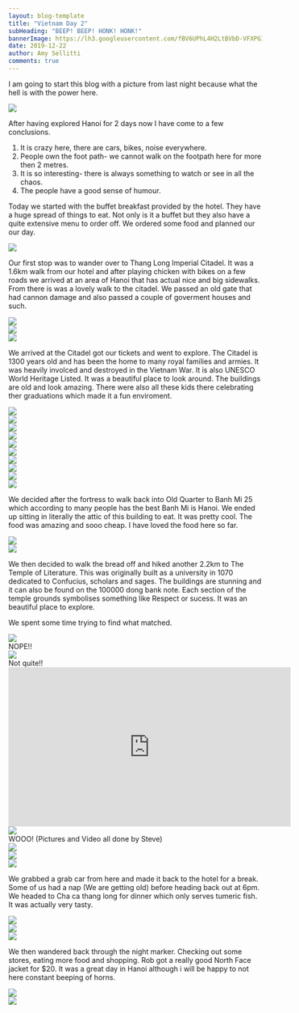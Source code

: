 ```yaml
---
layout: blog-template
title: "Vietnam Day 2"
subHeading: "BEEP! BEEP! HONK! HONK!"
bannerImage: https://lh3.googleusercontent.com/fBV6UPhL4H2LtBVbD-VFXPG1e3a_I_0ge9QmFe63gA0wIm3_IWOFyCrMRzovyMWqQLal-XxOCByzW3NiCTwZtH3jYxIP986DR6SCaClqCW-bJTeGrrAxonwL38SISgyTKiyg0ya21eKA-HeowuD77p-z00uWLII6idN5_NsYe9qk35saWujHgCGHpr_zBt8DSpS62CUiHAE45ClT-lm0cgPgR0NAQDlpBX4-wG_J7F5_dks3PfM325Wk8qxSMnSu8_3PvGa9lbx8N5vPGsSTVgnbF--pOHvTfpSLaS3BoYLz2x4MRWd5X57Ybh2P9dBlsDjpYH7NN7pCeYykjL5Ee6NESDePis1pyxefOWzye1kGV4dSCLUTZ3K5-XYx65XDbHQaaDLzDo6U-030BmFySfuM7H4ppey9F7KCJ3PRllJtPfMm8uJKUeNiP-Pgwb2fbYODvx-Qru3FRBrexcivVhazAWt6q_kmE03crOBwMro-gEub-ase6tOrDwap-FbR-z9aCG-2T2-VlA88w4XpqEIsbNz3jS6Qp48MYW-gi2Wzq5RCAyvysKHuBC-2jTOEr9mMhWIt0Bf9CyItruE1ZOwEtFEmCJiQSG3T0lqAwGLErDcYfM7pw0hqsLyvILse2omE0bbWdbUkLgPEaug5iTV6SUwc6dABLx15Fk23p2u_BPI-z8Kv3rQpM_TJ7XTG9xrwU1NexSb_d2zO3SCSIWwoD4dYPiYWU1Rs8Qr7cGx0HEGUeA=w960-h640-no
date: 2019-12-22
author: Amy Sellitti
comments: true
---
```


I am going to start this blog with a picture from last night because what the hell is with the power here. 

<div class="center-image"><img src="https://lh3.googleusercontent.com/i1KA2kl_W_SlwWwXuS82YpMT4krEOalb17joYkvJYcHCLnbfpf6LbUsWMH_pwq9fXIy4UOAWyI_CSE7RwNLtzPxJ1nYfq0B_m221DoAXhYmuQyUiexoCkHr2V-A3lOqyYIfSEZ7eOaJrdXsq26jv4F7h7AOAJBzH4bNC50j0WjxvyfutalSnToLPPBgoR7vfY4TNUoRf8ehsNbBZYXKtxWzMCOlPKIZmOFgpvLHV4cvc_5VRoq2WtccekqYV0lhVRICNOR7BYKX0D-L7FL4OzFE_XTipJbUQVzCWs5frOlBRZCmJ5f7SWIvRWytlRSB_G1DusipqMlg_AgfEvRrZN9B4SfNSLd5u0bHpoBoE5Je3vXq3nZKwNLjIznwKtG32sfayZhpf4JxfZ0P5mSz0IaffBfWjx2ho_VI2UeItxsNOQQf2v3Txhd0ksidjNdHFokH9T9sLxdWYuG2So_Vq2gaN3BrcfTtH_m3nKqxSgC1ESveSwcx7FCkl9xGz_zMww3dczeGW7jKaB12CI_A-OrIWOFzjSEmqc1rKd7cw0bDjfIpd0IU4EQzyCSnlO-kn36olES1ivXxadVirLsVivSCILzR7g0NMeShMD-_2ocBty05rYaDoKEduqfJaauWgkrWjTXZopI64cJ7MwjfUiFuuEeMwEu7gsCBa4keh5ZzQym75Obb2rXZvlrxfjYJPbz7gnppMdFYBgxOxCKJJmv5a747j8-xDLwdN_CR18pTxAVIKBA=w453-h804-no" /></div>

After having explored Hanoi for 2 days now I have come to a few conclusions.
1. It is crazy here, there are cars, bikes, noise everywhere.
2. People own the foot path- we cannot walk on the footpath here for more then 2 metres.
3. It is so interesting- there is always something to watch or see in all the chaos.
4. The people have a good sense of humour.

Today we started with the buffet breakfast provided by the hotel. They have a huge spread of things to eat. Not only is it a buffet but they also have a quite extensive menu to order off.  We ordered some food and planned our our day. 

<div class="center-image"><img src="https://lh3.googleusercontent.com/VPukoeO5gzCebCJUCxYwhnwzvHJB4WGQn8HPIPUelymwDoXuaBDlhBys0FdWEWDf48WvgFKzVEyDfFWT-oK0jMvvJZu60jRqFPv8yO4--8866yWg8IGiyu8UBAEXi6VxejIdHAyHqPmydZVzz1jbxYzglvVBoB1AB0RQtg6Qt1iOQ2Rc3cE4ajFZA2AEI_-4N4FZdekRC0MN1DefgokM4uHaeqFjEBCKNlMGf2IeSgHfawHIedNHOwpfKfU9au5C1yxy7dlBec_RZRTpb6uJXfXHzjPuxbb1_lTa0K7Ksm_ihgS-C8aYcYoPJ51jFQwhajQh0VQroh_t5Qe5uHNrSgQ2Ga1eAvZTY6Yb0oMf664Fj9SdIpLJanufXufOd52qhTZUFhRuvNIta9qQ0EdIckyeQL6AlO3DVN1k8lUYLkWUp3m6Zen1p9IG3ILI5inhUsR9qkqbBc2Z0afSUAPuGgP0ipg6_s44o1YwMGA2Xkxu-nzqRtFVU-DtTzdEzYGp9GZYsf3j1b6ZrZRWTbUhKN_2HXYpb-OfE6X3u19QEzr0pxwxRis4rEVROt1c9fkRLg3asXedSN4XN76dKcGeOy4FS197Ug9YBesusUEMwYPHxdSkHCzDPlXcS7gnAlf7tVY4ahxT-X09LX1atT4ZLK7u3BjoPrajjilJzDeCc7t3UWre-JnKPHGclikSEak8EYjc3e4dDRlP9bASw3ZmZz73BqdWhiDCtNukCdd2zwxEGskajQ=w689-h388-no" /></div>

Our first stop was to wander over to Thang Long Imperial Citadel. It was a 1.6km walk from our hotel and after playing chicken with bikes on a few roads we arrived at an area of Hanoi that has actual nice and big sidewalks. From there is was a lovely walk to the citadel. We passed an old gate that had cannon damage and also passed a couple of goverment houses and such. 

<div class="center-image"><img src="https://lh3.googleusercontent.com/qqKGW2l7cc-FZBqHikBefb6nENSX4pwc9a5wf35or0PwAFihU9B2A3u2vNQdXEv1VThDaGm12_U1_d1RjNuBMY0y6CJMkIn2ZwLfNCOfGf3dcwALGopnHvgY1d8ESHWWq_wTSG40QGHW_GeQEiLvEt9vPho-9xWqCJMrZZuoL4T38kLBPrGnmWjrWYYjWwD06KEakh6jHjFXLcoCuW0fs84FLPMpdELFGDdScooz6o0-4Ec6yGW8_rxw5Y9rbkEF3Oc_oEUZYXMEn5WVYPWh6hj70efJirnvzZLaQeYDo6SdV-jd-KvQwbCQhHsog-1OvPPNV1lQIk8btBA8U5CJwaP6m4U9cAxhEJR-dVni7ZpTCWFy4UU3UqwNpZ0bPL90eYLsb9qYQHkVkV7AD0C-5yRcJVLhOUMGMM9KTmXePpDeQDEF0yJu8pTL0qJuMXJL19RlCfNhXLUPJTV4aShe0taxttQje7BQPhhzjcFm-EwzWrKGeR7gtJcbi0ft46nzvYObeKDL-i0VSeQrFTKW7aqxrFaviGTpq5h-poiYRJPJ9-HfQG5sijhYwRH9n0LxrbWi5wx3602eeZWMAOlrSs9s8eAuufDH8n9SvdyQ7xj9URotECARkSoknYeyfQQ7QsouMmjy5Ed5on4MU9wzTbBkVwFTmpcGEKDwFFyUs2oy0ACZzRv-O_4afFZC4VLi8rk4smlSwPq9UVOuqXzY89vsSHCJyaudRdkGn9W4hVEsUOwYZg=w689-h460-no" /></div>
<div class="center-image"><img src="https://lh3.googleusercontent.com/WIb9RJ2CJYaZg88B8X8vlgRl5UfwfP9rS8gV74rpzaSXhGa2Ud-8lie5gyywo6X4D-dQbd-8m39Qt0ibOe2uSu4qYAm7SBH2t5Bqrr-2PCGQ2yy9kNfVuNQgqmJoNMi7YcbigjZfQjsIlOZaqifrokoo4Ot4DNghQf5w_mwCN1HDRLz-QeqzxCRVM9XNxZXARqh23OnqeQAXqWqDkqSt8g67WaJc2qdP7IX-4QjQ_6XtJHMC9OU-pKZ3OAN_mx9Ke2ATmgNw_NJK6BWVdZ5dbTemaAOXSmmTSBRsHuPvNqp6Hlp_sstzBi-qInbJ4w4HebL2EuxT56QqPFkTr_266qqMAiDEykVtM3lXHMtyGnhMh9L6cDpX2ssxI2KtYePQHULCTZUVA4JVggYkR7FNMwaaT8V3xN3P6Cj9e-tC8yOWm4SReXt8fubfJrsM_u-Nc7RMNKvRgLLCAn8_Fed5lJs88-RpSYFDUegrxJxgNK-7REXMqnRZAgOFJyApne4hpFELdQ9tXn-YEREtiC3nyo47G_x6IW3GE6Fhi7hbJi6Vb6zTK4SDVSIwJfz8cEVg6x4FQOyTc40uctg4okVYTjiLGw8HbjvRraHaKfbTyu3ZDw0ZeoTD0Rqk4ElIdaoZ7XNl2rdScFulbMMHPSMm-jlqueIsREgdk3V2grubJY1kL0U5EgFmfdhDsYQnoQd8OPr8LgRS22v0hEBnVdpSW5iR3eD1-F5vYK5ESJF_J1iZRI9i_Q=w689-h460-no" /></div>
<div class="center-image"><img src="https://lh3.googleusercontent.com/s4Z2m8H8utZnpOYmX6fetg1B34F58-kqCc7p7oGAQ4-ZMwua2SMMD0Bg7kT-y4UvllUK_Wc_cEuNyPNGsALKCBxq37ICaCN8SiyBK4_2pqhaaxXbugMbj9YEIAzNKs1Lhl3uhu5uQDNiLXExskd6GwT29Oh80bBeg-1ZR3UXR3FOdYy6FIdQg1R3zdQmiVGA0ghKjWnMYRrxK8PPyG1czNAHUtRNaY66Torkw_BAo_zHMtuwDfwsOBGBuusdqttLeMS0-9dtphnx9vafW75C73ib0yGl6RcfUDHpamVCLs63qlP6GLFzvFGlu-NFCQVyOSlAdcti6fpmddCrdXTl3aYB5vT5Sc474ysFCTRinEASPMm13ajXb60k3OxQV3gEiD6cA9cKeSq-6QgMA6-tltuMius5J8uLTHW7x0LcUM16h98jNb0HaLj1V9CYiFZHS5O95zgiKLiguwBUYTu1zbznzlWuTI0ZfCw7i3R8SgzlioEL5iobD7ZZ92e45oD5x5A_ZZP8NH6ZG5rhVHa058LEZI2zPmOeILp9RtT6Yz2Ypd34xz7tdrY6LkJXT1nE9vuPHdA72WKroCjpC5sdwoeuimq964Dei7jeBZXoFaBwvf0qVZsbT5BIiAY4wSk3gagc0nxCoNQEsQCwI7jn23snXj9YTrQRJySVFh9YN0-8IvA5Ue5qR73ky5PaopFtpMImBVl0UanZdbEBCGF7eMT0JnkDIf24kYExAUkgT0FS8F_L5w=w960-h640-no" /></div>

We arrived at the Citadel got our tickets and went to explore. The Citadel is 1300 years old and has been the home to many royal families and armies. It was heavily involced and destroyed in the Vietnam War. It is also UNESCO World Heritage Listed. It was a beautiful place to look around. The buildings are old and look amazing. There were also all these kids there celebrating ther graduations which made it a fun enviroment. 

<div class="center-image"><img src="https://lh3.googleusercontent.com/zcDr3IyqFKE1w8MqN3JBzLQW5musFfSkyQ_GlHuVVUaf2o-PVJeyvPY32yGAbf6VnVAeRaojRCdanTAht7o_FcNtOlJqoVjiYzdpNQ02_GC6Dvfu8wqO2XJJT5fHF83raOJUlwV4PL3ZQGpMlqPK946ggXg5TmvyWm8kMEmfi9zAM-Sg1qI9SHiVzch6I9ntNiNtpYDJ4kl5x2bLD0kY5ZrGPOED0L1KIgS5tECq-efJL6XdoFWLbPth_ia01dt7GCSE9ohzULveAlGwAFTUqFsSE0MbNWeN4IoCooHZAQ1jf8rrEMR0wp2SIkpPRf-WPYaF6OZx2GG9C6etJ7kUVBM_9Innb9XwX08NjQ_uwudqnbpvdEIeuP_m-kQN35mExp6CF1gaHw8vowpXZGnljMhogqQ7Ta-WeurONouNIaL50ZG74LHiu2nVqCydrz6G903UBIKi8ann16qOtsg001_i_5L9VE0TspdGtY57MARQyDmjAiN5oZ14humN_4EYv7im7HJFOw3XGXfhKVim7Oz9ePUkSLjXdszFLFTD-1hElph5olyFgCHdIfVVo7SDCcCyND6ppiAYEc-iBtgoICh6EyhSVMkDj2RUPw_DXwBf-zMrsRsHeTGgR7GeFmWSpdz_FOLkKy-DuSkM9uQod8iUgesnXj80gNwGtaKD_uBP7ufoNFV8wf_u=w961-h641-no" /></div>
<div class="center-image"><img src="https://lh3.googleusercontent.com/6aaxPXgvzoRQbrm8Hn62P4MSg8inh064u26M-I7TT7E9l8VYNU-UbPaVMJav4a1_t6Wu5oCEkg4i4zrpc4kz6W8-ZW35oA6kApkZ0m2uTQbxDUfIKGKtgA8pV-k2x9_v9DrRECJNVIHVmiqom2Sctrc3wLhOPCBqIekyn135lDvZixSxxALIIelWFix_RzOOD_HQIIBoyfYPdxG65HHYITcugEXE5xZ_QLiBJWVDpk0dSW1LM5Oiq56FRfs2VJ0GXFJFZd0vTIeGt7a6W-MKBMZBtZHURqVNRVLRdIlpO4dywJ8fexJrDROmL0QVt27xQPS0MQJKsEGYXhlxZTc2gWOwEkwFk8O47I9YpOOokMthWfG5ZzN-6ON6fTTtaO4LE_x5BHK5hqzh_RbhyC3mNnZPMvhN0PmVXQeCsA7s1zhmSFq7tqmcUWY56QL1OEEPvhvHlVtotuNEZNy0LVGjjcagIdZ_pL5FNBOA1Qv3CbSRgRvPjG_Hp7uTx5UfYJ_vF0cNGnlxf5bbkt6SvSBcW9mw76Xfrhco0MtyjZ64cDDrSkX0AgyVN2ProUKhzZwXTpjvNO__14kODO0y8Ychez3rZeX_prhLWDrqx-lTPb5qHXiNjqBDHASgL6Fo7ZLgD8rzujJMP4pvHJLLd8pEcoOc2t3XjyOJg2ve-45Z9U07EKROjl_4nvIE4NvxwJElxjbPfVIwHpT4OqlBrgaHJjxmpz5ox87KKtNHN2-fDlYLr_sHRw=w536-h804-no" /></div>
<div class="center-image"><img src="https://lh3.googleusercontent.com/y1PfzdUMKTO8tG-UPqLRi0OAO_eN8U5iz0DLam-NqszrGOk114VBMJWpxg-GDDkf7KjTmijZstrvZ_qjcpIV5ehcYZF0omD577g9lvF9fNvU1y4lB04b5_cGjAWa2ZTFu1lgmhreTPYUnfx3hVEogVj5FywYgDkWAoyI7_HMSjj0w1wPvJUwfq5rWMrXFqRvDTFO3zSTQ7wRvz79bR5Rnj1RhPn5Zh5VQZE--ySLCT0RZiFKq9ehSwKNU7qTB1FDUmpUddz3hCU2Gk5CHrWmVu1RmF9kiwZvwMIhF9V7RKdAP7dYtqjJW5bSEmTX2Tvk40dox61dkdknvpOnVoBqhpDcgjBXwcPY6jAs-dmGrodKGzQoGOgWa2RFdz8zHOk3Ep67bd9GPJ87WR5L0amNl9ogqiRdzAjcRjqGc-xrhOtYxdMTIScEYYos5RgRNUq1KL93cOSqiRFa1BLXTcdicBJ3i4w9E_-dwXIono2diAZRMl4f0EahVtLrYv8uSlS0mrSqPBHwk94rD3_has295gft7RFE7d-mgYP08rXV7Cho3b-VpT1OHWX5pvjMYDMsMLFUzAnRk8p0xTvMxnDLoEi8kTsiEwoXK8KhqzCoQU-M_EE5f__eaL1aor_c6JK5KwTMIjzHQ_eouuJM19K7OLhqfc0vxNuF9JQOUvlVITyCGcGLszNyK0MZTlenuc4mJ_99724USkspZvvZ8H-Kx97xGecQuD27TE3JtThgtejouUYd0A=w536-h804-no" /></div>
<div class="center-image"><img src="https://lh3.googleusercontent.com/BrokstmEztiCRwHKMoqofCUhC7gYZ5lz8qcAc0GN3rchvBuOspxsi1691r4HumrBK6j7jwROFYZnZGZ5lCzhs5Llw23_6qoTw9updAZNYqh0DRcwJ6YlBJNXtG0QFdfNMIFZDY0kxvpYcTXMMEIz2Ggj9uPUJ7KjrLtKKxHrqlHYJg4Y_zo5nmEFjQnTiQSrOvW2qInkkviqR__kFHL9a4WKF4FtXAeaPcG5ZC43UA_L0wKuYK_GEUGxQoU2iiQ5pEaLTLAGrUCK2lDYVpH_rd2wY7AMzZFNi7o3ZQ9D0UoO5zx53QzxDT9Gqnml-BAssq7E91nrwkhlwZ_sYOUrfySBqXxSHiH8kvvohtJcz9J0fHA9UxoDkHVfgK7zFwZi3kJTlhCFT2hQh44BBWXqLAXbADroMdn1zPqvn_97X2GWllgywSpCqeJUlgr_EuDZrk5yIM08UT6NKGUWGnqHqgmLVjHIrPyLlCZMqtk-p_ohp6HyAZ3wkcykajPN9ZdUPfhpY4LaiYS2cJgz0qFJrBy_Yb4PPX6zhWRuMjmrpeCaNP8J4tOIvWaOH9DDRxwxfgfFZhUS7vQQ_1y8zbKYyE8ktj70VP3OS7jIAHsWvgTEi_lph0CelT1_F72R5sD2zFulA64Sawh2TLO4DCHbqK6OrgoMLnl3U5PJJ1pOVsRt_Jf_8qFqOzkX7KL02t1L2qh210K8pBd0ipokTS19El0PLImNlupqfwMCt2SKU3yB7T2urA=w960-h540-no" /></div>
<div class="center-image"><img src="https://lh3.googleusercontent.com/HiwTiD0wV-IqUU-D9tZlpeWTW7geV-OEqGNhT6lFkQs7JvyBbOweTmwjQY0f-7_9XeQe2u9JZ5cmdotT7Gdisikw-91Kh54MmBZxARRVZ6ubu4yNBfDhTsP8W6utYeI3YrDSd-ep3KFUAsqxq54XFgvPwaouA0sTdXtQQfKavJzdIZz_zSSZlHn-Nj9b1BtC0D9AWi4qrw1TN8Kw_cTcRG8FxXQT5_2VQ9wfMPkokC9CxNtuPkgUky5vdqYXaqD5QUAGhZDgR1IC9XLM_u7W1HzbkJhhENvAlxZCpZjiN7cBZYdE8fDJ3xaobab6zJyFmGxliEaoRAB7T9E7YKewoHDq9uuFnrnctvpkSwiA0h2fPTPnFQze9Nn9jqcg_fy6uVF7rRg_qWKBZwxSv9jPQuO6pjywliLpsxO6_qI6tkC52fc9mnIyfOvniCD6xPctVDFzAeEjvhPGhE2_Shn7WSOrhpy_LGOuENuSkQD6ynky5aKw2fYP-E5xDTFlpkdXhkqoWWqSlzg7GdYTSSTWuSAp4USxpT4w3eKd_2cqOJOoO64w_S1ANybRVp1I-e9Z9OhHWHXJqEplYfu4ftxm_vxa4je4-cEotCSINMhSDwT73aDLbRFDdWgSR1f_rM5shJFHq_Zoj_O5Hu2jXFDe3sRX2d3VQ844DsTGV-5LessZP-nTR4rQa510=w960-h644-no" /></div>
<div class="center-image"><img src="https://lh3.googleusercontent.com/pIikYnDIgljTKrMwbdZCF2QJwhMxdKXgTiL7c16FroRJOFzW0r2TB1GmCGRnd58UgZeGRxkX7KJDnlliCWT9Ci37d1sefBpG_woJ3e4dCn3Oad-9OTV8h8BYZXcYM5RgSQm2mREmPka5d_9jbPXroHhFcsGMNKv622nGwl7ankQAJcJpl23m80DOiwf7xxhKx48oChxyWByDIBpCGh2GyRZMXbfh8wmi4mKDq6be6tmNdSOEsBjquDq7Vgg8GchIv8kJba1I_0twIHDI6H8jT8gznq36W0S79B0S0qa-c5WCt5sc2D0B0D2Tc4Hd-86w1Im-isKZ2c5TvWgmG0yyLs8GRYyqtQJMSlGd7yRd4JnJiR3CrsRnOPP2_nHTG-A4AzQWffohKh_ii7Yt4qx21v8wAPLepHwgxpzC0rPRphq3uZ-MIGgM5M-xQ7Ii8it4OoobWiaFl036zw9CpBl_T9-AIrQrbv8b-U4GBaLSNC9WIY0Jd4kv_QyCh6eLIQLgcTAFkfi10M9116riTwdGkHd8rJR5KYIjwH59f9nTF0iaP6Q4h9vEpmMzCMZw90Loq3b8qerr--2PDH-9eE5vXlv8kBqdsp4rnTbnb9nFWjeViyzE0beph0AzyS5GJgfadwuKF8Gm-Z4ncAEXAJz3EDqn1NNACr4j2EYjsnMjJhNCS6qaB1L27vsRdZi6Z1Rr8PlRvg1DF8sTDeeNvfEZrbK6rZfTyu_foHWowPl_W0wN2kSWfg=w960-h640-no" /></div>
<div class="center-image"><img src="https://lh3.googleusercontent.com/9A1w7U1vKaREdun56QX1aIZGP6hRwtCkoBP9182PV0FGp3EgdEU-gSta_7WsBESzmw2w2livExwCJ1gGSa5UiRZLxmT6q7v5Aiw65VxMnDc8-iGIfL7XA95OfaTgnCNVeuFBUZwPaV5ZzZNw0BGw5FTo-VA3s36_sk3AIYxElRBnknhNwPqkFjIuRejaS2GEN_9MNxBE5dZHKh0Q9we9bg1mgkIoxQiwfvoiyOWqA5lH0bQY5OlJse_Gx09wXJ00RvRpbLekZbPaus4LzyVflpsadlEe3O99qxQi4uLWUkQ_kP1Zqj7YMgswAV_RODpF0BAO5sAoH45tKEwY4OhBvoHVHB70wVmON3JYkCk-WIHOuBV9Co7XHl1nHQWEPA78-_P6a-DQq-HJU06L1Dnjy7NZ5J3j9MF7VBopvHIT-YBoS02hJD1H4edNbfNS6zKGbp5LmF25jkvdQnQJNY4OCIkFE5a0uidLk45RL5D6Wx9A6aG5z7YIcrNkf6B8U3IzBNLsN82QFmlnWwPJgDPeN4FiaU32KB1MYZOeCvhkAuWKrzVbY_13bwQJM4lAIvv0yifHv_-KHBwaIyVvHcqkzb5Z7YP9x6XwlwS79mb8yqB-2nir322bNDiFdNrIIgdCWYGz9nS-_OEsqaxvSC498HyavTsKuO-OMtkBq01dtDTRlxAM-vc4NADXtKsR6bUsl7G0GHOyiZiYBfsDvae_G5GPVzbeDAUai0_A3ynrE3mMeDC8jw=w536-h804-no" /></div>
<div class="center-image"><img src="https://lh3.googleusercontent.com/9oyEaqsxCgVvfNEZ4a7i09CGiUX6fORQSrrwHVZbNUZV14Lk448b55W3WoJ4zl-Ihhmxrg991c4TINmcvvs5bUu_nkVSvMdI1PmCYqWFL3KxVEGA8HJJgc3kNcV-i1O_LNb-rV83TK4F-oGaMlyzl7PmiYowlf7EGc6kLEgYN17jHuGVvc4rySKgEviogN6y1kBkscObhsSHpzp8BrQCBVIL1c9f5SRh_1kPvNshZtltIvvjWNMLVyJgbhvMU4NOaPkLQi8FOz2RRviiAC8zVpMZPwHiuT4CmlRlpmSXDCeRj_zZyHaOL96hIEYdbDOAjOWkDOMi5ux87qKLJM-ZQzTFo7M6l-63i-g-UQ2deThGAnxIE5Q3KBeDCf5BMjCZZBvLEfD4THQjYsqA-BSJamgLIA4LeESTsz0xPGE1sLP6Xp9MQJuMZjktV0DA0oewulv6MBMYg_V4llLzOATp-IPyThaBYh2XIMOik1KTwMEcxoJgovPRWhgdW6Vxzh5zvh6LHm5ADaZ96bAZtytGpG8RwTR4afZWn1h2Z5qIlAbmHNrzG99yYFnYDBy4etfA7ryyc9v6c5LIFN-7be2S2iKRHG8Gf5bwPMbdQZ82xQjTsfZW6DoZRX4uql7ej5m_GVCsgB9DiTP6bFTumGi4LPdMGO5kz1YbBzuwU8Ft2FtKyJ7IreUrDfAz4OmFmqhpcEK8DOY7Jf7GtKr4bNSPtS93U8X92wZEdxPWmWp16MrbELjfWw=w603-h804-no" /></div>
<div class="center-image"><img src="https://lh3.googleusercontent.com/fo9Ir0g9sd7ObGJNjbPeYHv5FSKM1hSpcr6F2OQ55ZBCgTZsGl1D7QwuSisvTOp5wbFwKYV_X6H3gC7lvAbmTNOhgpBcWzOAqXbUb2FNURd0hDiduvpRb2-r2jkpJGdS522moaz0wov3je3AbLvNRbphYsCS2xGxDevOK1GxpunUOG1XjbRqvT8A0VyuC7h31oQJIPVy01YJQSiwfBs5M9i5GecG8-kvSDqgjprz8A8UIYNJR6OIb_p5IyRDZR6pbzINBvM1ePBUTybJfG7JAKh7Wcgmxo47m9T3rW_720XsPD5V-fnOBbWb8cW5YgJ-Uwkttrku28eeWm_VjivH90AY-9p81699h5GB8sCB-bbVvzhbrb2mUkZm0b4SczeHp1p4XrBAnNTc_v8o8Fn-ZoLcNtp1uxah8_n9C5w_gFzvq8V92jOrGpqJgaGhMj0OTeiqlctm9EiAtEJfyAJ-8M0V_fDtDFI_cyUXaNtlV6-mR7z_goVa014R6HAABpqv3u3MvmVWUkxgCTSSJuH9gpzR19_YX8BBnXe8ijh_hUTkPxs4oE_9tQQsUuotaWVl3jhSQlcmfDpjZhUvBb3M14dS6r_zaeI9bcdygB2fRUFy2hSnvfiicy1Cb6mye7VRaNvWb6SJoov5oHYz_gZRzqCqxcCFXpDhCDyD9rOVxUkUrBcz2uVLYUw9ovxlm56rJoqQgjsV8wbemZyT1vIaQ7SIHw7p6yLoOtXlzXuy1aFFUS46NQ=w536-h804-no" /></div>
<div class="center-image"><img src="https://lh3.googleusercontent.com/qS5xzAnPXRlS7jdn4fQaS_8KqhhMwvrIRCjlcWWj7JPS4gEJTcWqO0hJuCivXkdyWhf6M6nJeTayzBA5XKY44cMK_oFaioDh33gB4qdfoEfoQW_VS-4bpdprcGq-hTfEZYaz2vbw_buEWopqrlRNqczZnsyTSRuvPPvil0IxNV0-xUVyIKAstDu4ihAeAXdaTLWnE0__8eHVGAA3EKMgaJNf400DG0EXjM-m01cSwtZUF_LOebNWOIuoUWzL4BZWtA40uTW-LG2CJsdKZyXsjuxbtDFB0QWdNfGnWGZ-CLqPyM2IuvhjqRE_SWi7fCFSKi-5I3RLFS2on4f7DZgIYOgcb1WsqTzHhmiJ60H7s3JZHKeGf0-3sG6siFfOeDFW1dKjHPRX33HpboEOFP0z-yryNrvluS2JdoYdNJblRf7eBnFHfFaJv_8zVjpEtGP-EY6OiHpRQVl2oSgpZvqwBCSpQ-g08P8ZZZO0UcPdALZ1EOwWAk7tv74RItIumjHC-pslVmfjH9BPj3jJL9je9JRS30Y72P0kKaMe_J7Ba8uUoorz5nUOy9iJOx8k9AuosK3cQUuCdthPPV65d9JSmf1uyl6EG-mxpHf4Tjw_Tu4nc2AeqlELXrVrvGLjYC6o4AMj3MEwVCPSPlwDmOSBC_YaF6XwyfmnJ3GRDG3FkMBy4rfkpB-hgdOueRcQua9YmB7EoPh_4mRaGWlfKcfkdaj3zToMRWg6ZYYCk-nfy4Y0CiC1Ow=w960-h720-no" /></div>

We decided after the fortress to walk back into Old Quarter to Banh Mi 25 which according to many people has the best Banh Mi is Hanoi. We ended up sitting in literally the attic of this building to eat. It was pretty cool. The food was amazing and sooo cheap. I have loved the food here so far. 
<div class="center-image"><img src="https://lh3.googleusercontent.com/90B5Ix41v04O0nI5xOSfRSutQyj6URzaFaCaYpqtTKvHYCjejOhPe8ug-DJ9tHQtu1xB4pfxjmhw-fuxaoUvl8hpSIFFjUClzW3l7fOSQITWxksx-hZ2zOwskpv83lj1GwV4sg8Iaz601N1opxadlkvdCXUqFe500np2AN2aCz841zHHIMaiqEvglLzD3Ii4tQy2GpFSUOs11_L3rX5XydSusxm2WvEXQg09T5gEsHF8AMzi3o5DAFaY8r6GYKuZrvPYp2b7w5ykPRtSW-HC9MpGRcuGJ8HPZD6F9Zza43mptnTUJUqHt5o0zK7oAVlJ4v4yfvbnb3zaIiCNir2kVjI1wutOhAr9LL1k9SfwCU0gr625B-XqXlf3NBKlXVnVfTZAz2Kh5hXq8858XnHaHIUuOBteaF887SxOW3B_nIZVdh-L9xqK-6j2gFKi89TychGBz6KojgsJsIIMD0qY15sLJ0geqPVRe9p7zpscxMz4OOT0bLNUIbox863-Zdy0psBcnSIHDUth6LZfxqB8jjWy7RDNOXPj5snuyB8XrvJbHa1aV6JFkoqcX8MVMz6SwF7agRUMFNQ6pNbU7YupOhfwFD-QlpaxecpO4ynFqwkEtbNkvYvd61mHEQXJfYUWSFq7VxKU236PYBe_cVs43IkVPEm2oXAovQAyviX2BaQlynKNrskkaikkw27Unq7d8sRgWEWH0RSHwK0vPV9SeWM27cZKKLeqdz0fvBwoNTQLomKdhQ=w960-h540-no" /></div>
<div class="center-image"><img src="https://lh3.googleusercontent.com/OjkLu_MmQPgIt7Je8jVwqSvUxHFs_s3XUXBT4HwGNnps8UcPJEWO5oXY0lKXLZTTGQWSfiKFX67kHCTkCj_XCehFpOJoiHn2NlmwA2qUFGkWtHVpTBFZbnVN11bC_MVadwvO1uKRMEQiisNkYC5LUKXXn4KrP590oKXtsyQsB2nPEafKDB4X_j32JSQ1UnICJKmLE9Ts9jMYmXN7KD5vIDKjuVU86NpBmPx3BDmed-6hRckf188YeD7gGYUPETJCy9JRbiunzRtvgBsyLBDjHW6l5UUpaFDhLpwK03Ah3tHaILjxDEO04ehynUX4sUSWMiu8kXL5LOgnFC_Pn2n5hufnNuNoYbaEHq5E1xViIf9bNAz7As0H5y66ARlUuzJGdLDEk2MFuq3YzpvCC2qaEmGv0u2uBgt33hT-HME11S-6magp5WbiUqfHDqqG215FeqP7ORoseAAUYk6E5u3IfK8lWHslNVZ67qvAbV2lIhoz4dzFRoE-9tURSTecmOaLdkkp2B-qUv_HuoB4boSOXha5HwSdAy3Omq6Lz34NEbSFYQDLvUo9_6oXTwky-Jj1tqCdyR03HZ0Yo4wYKHcIQ11rUohLAMZ4X2yuVyzJQdGGwrk2AeXPd-yOytMgLBargceydQn6YfkCBMs_e6x9njjlDSh2NJ9-yEfQqwJhBXmAhkKz0tb9M6lczCL7vq-yRBdOG78U63bz8QEyCsAsd6Qgc5WefoCX8eIQZGUrQ9XzCKw3fQ=w960-h720-no" /></div>

We then decided to walk the bread off and hiked another 2.2km to The Temple of Literature. This was originally built as a university in 1070 dedicated to Confucius, scholars and sages. The buildings are stunning and it can also be found on the 100000 dong bank note. Each section of the temple grounds symbolises something like Respect or sucess. It was an beautiful place to explore. 

We spent some time trying to find what matched.
<div class="center-image"><img src="https://lh3.googleusercontent.com/jM_v1Ty7k9BLby9Honk3euBucIhnrwb04gfq8cmkKll57eDyE2Wjf7UyHEsMqaap_mxiX5ycPxvWXp_R-_Pm8w23_a6KN-5rM3Ty44bvmFEIHeduW8KCeLWYCUV4ikw0NE8443MTzUmxwIsGU73RJGr2bcNJ_i29EjKqNWPh-7fmtZlLuQvCx8qysbctnLwf8Lw7TwyKyN8zjbQb7Gzg0K_w7_xUC9GgsvgBKHvf7Y1i1sn1IeJU_PEMk-IQicJew94K4tlTxbWWJBHv_EIFLr41M4VB2XiP-4Trw3XijTwwx0al9QHL9m09ZJZp2ZLB6zxrAV7RfT7w1UuBy7xtMvjakJvXvuvQIjRGKduCSIoD-NQU2ekmZ3LphXTwut15dDb3rQScbfbF0PLZlAdTJFwosVrAqH6cKPFKfq4-JIaj_tleFqF3LUlt-b1HUIn3sct6NC4dRh3il5V2zmavp5G8-6wBQstOOvlkoOEP-zmkprvjfQQ66DAOIKhaI12LQ8B9mcdbTfb6tQxkr9kTic0nUxSACbeRaomEKsAeHQv0suz8mDfqB1IW5d_gFScqL8fiIFO7PnRQ_S71-MucyPmYOy20AElKb05jKws8DTt_JL4FPH3xuKtN8-JoZobQdMhKr6YIeYUXc8aRjXH0lHob2XpCoJkq2JBYasl_YTIPx7gJxovzCLyo8I1LsE1xxv2zcJT_n6UzEC6Fh0rjMyAFLyy1HnUb-phSIHPcw1_qqVq1cg=w960-h540-no" /></div>
NOPE!!
<div class="center-image"><img src="https://lh3.googleusercontent.com/lD3NidrCARHi6hnVxWyibhBL17ABhaFFAXSj7gRAEUoKVhfKZrChRhchR1mTYNscGP2iW7BDJdMS6-zu6nFeGUEDWDa4PvmFvVgxjh0csPK1ikKHXUedL3HZtkbQdGsiOWv3PdDKFZ6xcrGZabmAg066QP_tiTqABjuH77b_nUu-qrUkArj3do_uc-i77bw7RLe-fprN8iyPjt4z_0Zqw1rtvrHa-Kux4m9EPRZagQ3qhy8M-W00HgWzL2wlGwJpW4PuMNcU8tz1IquNE3_7MtbOeH4Mxpti5zVWQ-QspgvND6ZeXDw94QbcA1beJ97GX6908v1ZGLt0CECML0uE_ICYZPNT3ZhpbBkBoFxENIYOCfzEdL3xQk15w6EZoZ4rwuiFKZNHQ5kUBZchAh9_LJVrQEkvcKJgLhCfLQEONzKSwAXGnkLeLxKR9az_qc3e6GuPaaienRnzHSr55tF0zkVgPdd_ctni83Yj9bOLl2osltwEi859ZuE6rUQJr3_D0vIdnJ75s9VJoghbu8hTwq8cNqFd8zlIWmMHPDgaTC7O9NuFeK7uyLqseiq6EiMG_mljXXHeWbTq6sHfBSFzhZ0uckW4ltVEQJHSfQXIk0vFL-cmUw_7qx1a9n3_b2RZhWtGiGR4WwaHDQP9Cdd5Pnmb7TmsRlrpTaLzfpg1iI32xkeKHv6UM9CHPDYlm5fmebf5_SNy7Mc2DEGo4HmVUMBPlx4e0Q4qsm11be3V46XlCCSNYA=w960-h540-no" /></div>
Not quite!!
<iframe width="560" height="315" src="https://www.youtube.com/embed/rLajs_eWBrg" frameborder="0" allow="accelerometer; autoplay; encrypted-media; gyroscope; picture-in-picture" allowfullscreen></iframe>
<div class="center-image"><img src="https://lh3.googleusercontent.com/nzJIlfnLsfDfNzVDNiPdVPPw-EWiofXtHaFXA3sETlJtV9vbMv2Y3jhkdT8hyBTlZuolwoYvXg5eGjqs20-yQ2Npik_dbOMewyb-oWumGUbFYU_VWFomyi6DPM4FCg70S1G34EeHU78M7XPfHlrctNyJig0Sw-3C9sUYn847zqY4a6wH4lDcDNpWR4uLcJO9Mq3za8XHPQ75V_Roa_aHtWxebVOqtMs6le2tOOoGi8tJhhLaQ9q47yw9Fyce-tVsChuGYlTz5acrVPh88M_j_GCBitRWkBxsALyBsv9JtZ6kSUmggjXGHWoM6sEctVxVHjw3htGCPto2K74_2LGuJ7gs6z7wQm2HnGr6usB7o1lyaccls7V8mjkb_NobaEQ0jhSX9yU80sbYVqmgrYuAGlfgcYTfGuO8vcvb0haRBQsXgvrMVvjX_j3q6t-1E8nW2_XSomPbgnLXPdPyvt6_ulsWDiavz86UODLlsBlXSZwKFRwHDDyQC3Z-8yc-0o5dbRporR9zJQ3GOPUQLoVioY86t4xlWGOZENXTB1J9Oeks5Q_kbqRhiD1ZBDaPLRr8lhdB3Gqx0SJlTONaTx6UsRo-Y3bI9_LCn_0kbwhmi6R8WJOpMfAVMs2YhtYJM4oA3r2zhzt9fK1ovtEuAKG0ygxwhySWjhYcUC-9MiXXt6DjAGTj4XO0kj7bwU3NYg9O9f5cskJ-5k4-z1mDv2IaYh7hyMI9R8HFAcBukwI1n1CtMuYeOA=w960-h720-no" /></div>
WOOO! (Pictures and Video all done by Steve)


<div class="center-image"><img src="https://lh3.googleusercontent.com/9MRWFEkjMtq940zVPiRpiB3Y2c5mkdRkKmH6hAw4XMgtFu9HpWWye4X4LHCaKKqNbPJ52G0QHIDWiLa15sGITPYtn9oorlm53bt_6UvGZbOt22ZYh1CpFCTqaXKjFAgNQ_91mzp8VX7RbNksHCYiSA14ckz8jrHI7FEceO9A5pbC3Ioi3h_zkG-Wicj-FspEljbC8dEXqf0ykGxjGwGN656bDHdVuxrzxY79hE-EUHhA9ujjJG9Cpo-4spRFjtxCXm7zCnLj6XiDUMyFMvWtHefcyx_ue2FI2DHh3DWHYSkDlOZLdyiaD_Lq11-xj9DQW6kWn3QuACK6eGEOYeaLfw8oSQcidaOaraetZd9qz1Qy0HTo1l-wGHD_fCfS2spzXrdKiTVAjEmW-gV32Zqj24G0upe3j7aSGga9TPRdunttc0LEQm9chTbT_vCwUZBCp9wiZqXUFKBM9j_wHK8JxtQq8-pzhlqktdTblz5IinyyVmu0D4k913dzacWrrEAOy_NU9r2u5F5DxOLcbRRDocuam2WSGOikd3NkiIuTiwvjKgdL2vQFNCgYXVQri6chPw_P-zbAcyIUlUk4mqvuKa_nVE66FGIXoa0dHz3L4_9tVBjvV5KwxNYHA7vsWM7hECKd3oZ7YQDFjp_7r12xkGbrfgGIpDYq6A4JIwgwyrcRsRJQ4c7w78Tx=w453-h303-no" /></div>
<div class="center-image"><img src="https://lh3.googleusercontent.com/cSCsBykUnfpuv0I2bMj2Xmla0DZ1SgCbcRvZ71Geb7fKpC3WBLkjQkwHHdzSHB_oXJHvuTieArD4TrKMiqkqcbL8DWgxzvPZP6dNxFl_6nhJ4ZFq_mF8G15r8i22W4F5xJEQg0aCzcSJk_OjKvOKobSQe1N2ZDWCXT3ME3hnA4IoYl1baoUG_qweb4p-NHkCCmHExX8m3EFL-01SlVq57q4qdlDBJtuRD39_NsgBMuomvt81ZKsiRdcpvUbvfG9IxmC3xQCbcLwm89Ndb5GT-8ysnfFK34pahVsHdJoXz9MWA9Q6eB0j2u0A8geBZ5da5P2NvAPwvncXc6Usp_zmMhJPgWKSYrWmbePcC2MwfdlyU6lOaXw88IuKYM5tv030pvaKkwEQ0Qa-zrxGDXht46yclIDWNy0fxKbsFlCS0uwtV0KsgUhXqT18jmmrFXTbbSvHKfOG1vrkTGRewk4p4GvwK4K_YmygJkPZ3LoqTEEojDYMDfVtpWBmf2lcJ2GvJdbjTyR6bxsZfcSiVdCHPhyWd6V2NzE350NNKH9nL83iD3tPSSSPgEooa3YYp_PhMXGI9IuSMNvcWkK6WITi6g9YvFvm-GNF1cNtD53m7ovfQR3m5s_90cads-wfVNInnFcJhoptJKJWuwLkAhvoIKi3J8mb8CBIMV6h7rz-oVgnUgz79lutk3g3=w960-h640-no" /></div>
<div class="center-image"><img src="https://lh3.googleusercontent.com/CumH-0TTD5fZOh2ShQ0KYqw9HO7QejAeD80xweHZD6L9VDQCHSqjxnQhPDdYfxhVuWhuUFsnLCYImPOCRAbT5NWnwwOOTc-33nZSVQUrOws7JscX4bCeOVndO2zL2B4wi5KBhrC9vS2SuAhLBvjVpZw15zCf7oWv8o6QEmyZ27YsoUvaliNFnfWQNoV0K-IiDwiLsDIXEnMnAG537232booGTPkYY88vqYMtSrz9NaoonhRz1anSYaeRJ_E49o68BRtNRP77-mrBvs159yN12j9M-vgcxDwSZe6t2TL4fcqOzqv_Z0hOOvc8BMGhR2OtD3wp3rdLGfpWiD5rjylecohtt7tNiee8I2XEz9dqVFOaz8KsHjbHSSs7TYeTewDhG_2o-oag5uQhXDJvW9-TpqKqd9e2pdRl0KbQ_C5ku763URf-LZVhg4um9POmPcTeB4kO6RqcvHwUnQlGBOz2P7hz5mbQuG85063Uc4fxNKugmqyUGNkiJ7ZO7-ufl6bFIDzowtPskuRRnNqjLfniPWOge6LVlNCf8lfQYInqDr5HsQYrs1Z5BClFQTr9eYWnO4QwhsNysXu-pirg1GCE7mNNxd-pGQEHKbHQ3_TufrbWPrCg9xKvGZg9vWYMpsy4bFz-Wlew587lkBFicVPXlyw5euBoOr3QJ6kjOqt-CcsJWCqikpeXhVWTwhZ6sivlTjTqejygWOrhX-0SsDLyoDn1mRTQYg8EYncwzFEqmF-vBYp4Cg=w960-h540-no" /></div>

We grabbed a grab car from here and made it back to the hotel for a break. Some of us had a nap (We are getting old) before heading back out at 6pm. We headed to Cha ca thang long for dinner which only serves tumeric fish. It was actually very tasty.
<div class="center-image"><img src="https://lh3.googleusercontent.com/lPL7sjTmiPrWRdPkcvpnJ7NQzio9p2wKg087FwEoEYiSvkO_Qe_XF38hLv-O9p-yykSjVZdn9D-cYI1iHePYwwKxMv7lqpI-xBSKilyM8e5Hkj4eizGKq2EbEnhdN5kGBHveq1d3qyIWcUmCfcKz98TzIiuqgojuEHNBovfIuH0lyqu1VVKewJ3EJLH05KWrXK0_qOx3rg2Csiq6XIsZlkVcLw1gFxLHj2vRa6vO3gh7HsyL1u0asMvqUrgicVCi25QMz_sp6tidGL7X8pNRgRmP9S0BL1OENk43wHNvLio1V8ivCnpZ4XzDzpP_uWMc2CEhIquK5VPEQ7nRU5J16-8ZsnN88dNF2mngjHCr_xAkaF3s-0i5M1TbgvrEnw_rLrTvGlYAZQc0Mc-1xfwD5ptyoqHCQ9jkY54Ierc1pWhDls_1nBt7Dc3CFZo_ml3GZPQ4AxpkazepAdfIkkXdrt4tuKpY9Spcwx3O-7uwpW-hc8MWqmC6qZSOo8wJvcJAGAe9hLFPkUhnzde5pWs10ll9oT-iLoND6XJrrG-HIZx0Ftx6pGaTikPAVY657fq_Zh9ChUOik8bGU9APQJ3jDK2hq5KEXSOHp939SinuEVOLomnlcxL1VGySp-wCHdtS7tsSKXgtHQ20CFIYoEQ__gi4TIwLCr_cSwE7WILnAvHWo1y-ih31cT7ECY9oB_Xvg2LdPqdm0wIwNO4WLSC7XvCM2kPJm_eISwe0lyBA9CDYg-bogw=w960-h720-no" /></div>
<div class="center-image"><img src="https://lh3.googleusercontent.com/fIUArcomJ9vlHXVM9-olT0JssPitPY8BYtN8BqnjbnBYH_Ue5je-sTKZYQMv4g14t9X2GOTyEucsfNIdFnPDuZV7LawsbiorBdA3xf07cNU9zef9p-rPKSOysyfH3xHhFbDITpsV-PQEtSZS5D_AmWgHG1J-nkV2gHuBuQxIRzmgK2zr3lVcPvvHYhnTOX8io2sW3ZkECqZf7goCYXQsUdyoDYPiXY5UsZAP6SCYqQEcdxkebZhZwN76YnLkiMrAATLo2MjGIzn6rSgM0b4-sBwxZXV3Us1wD0hXnkKEsNsZ3RKKFw7Xj_EWHj9a4mcokaZjMLRil_uuCz1rYiSvt1wwvQwzH70fjl15wvnKFH4i_fJ8GxfOCpsRAoOzrhj2JUcc6_70sinWXmSxsiELXLiIFn9MvcBdLahDGvZjKlp-25lKNMREN5oeq7KCXNjVV4BpUnFDcr0jse3NonJGPm2ICiJAp1Z1V5p-RsI9pMHR57wTChrF5pZcKcmlzU-SGPPFFCO8ikzTipYmoeIJ0GhZUKkrOuuKSlgSKzgIeMf6MirJkjtR7PH7_5a4kSDupNdK0HplfMY9eauPFZQXDPzNynbMUVyux_Ehs5GXFJWKWWwQiw45IJXRslTz4vUMe96DxPgCxMEkf0P-tbX2m64Zko4-77Zn72RWZpFp0iu6H4QqT9x0BZI79PwK25-RtPwp27u79R-LGVBn1IA7oytHi-p5pyDGGaZ59hch5PuJ_j4udQ=w603-h804-no" /></div>
<div class="center-image"><img src="https://lh3.googleusercontent.com/1Fmv6oGyW4OuW_XbHp4MvdpylbOoNt3010TAABOLcs11XBpB5a4D-SYPeR3KlZCw8DyE4HUgGLGZR7mOjRbuBBoqfxny6XgmVd8qn-CQjMBuXo5q2ejJcNWuyEZrum9gBPaITKC7ztJ6nExA46fzW5DTYakq6MRgWVwBYq235x9EBgO4Yim7PSwngff6TBtV8M_3z5XRfC_5SIFf4WTSwVPQHbNhSAAKtx8_sH3moBnoViTs9OgQC6o20oSKY7MvOt6Uc0gzIgvrq7MLTDBHEXi6xSYSgNPitbAEZSV0mr4Hyxmguz4cPMUc8jh5gso3CtTYM0X-RWFNFEDN4G-zKY4i5jTfuR7-rMSgbvGd8jXMTjwnN85Ox_-Q_v0o-PNc5sSz9CqKPQZJ31nRveTmFSkZJSD0L7M4sRXL1KDm1n5I5sTs-myoUMPYfpTjHAsBXVIYs38gO7rdzgktRetR8PD62k3IU7HE7nImZ3r69n9ijZuBHhd77acMI6KJnWcilV4erXxNrno_M4FArvt1oftaNW9lZMBXAnLzMU5_spb8NXag6D9TCK4N5Q-UzkaCQjy46yEce3jZvaFU5D_-54bHWCRPBWpIgQKAhAU_bEvva-uEfYyCnzfy2JJ7R1qV5sAhzCGJHzceTRbetSjKoHAS4jh1cREc83VvIN-qonPbE6jcb_6CuF60KHiAK9uUoOeQgRPeIYwE2BUEJaVZ8zf5vLpHvRXjuPLynXqglebm_KLyAA=w453-h804-no" /></div>

We then wandered back through the night marker. Checking out some stores, eating more food and shopping. Rob got a really good North Face jacket for $20. It was a great day in Hanoi although i will be happy to not here constant beeping of horns. 
<div class="center-image"><img src="https://lh3.googleusercontent.com/ndTDxxNi8J9itIhke-HRTw5qgmuFloIUry8MIjKu70Puc3VS00HcbblgRGfKzXSzzC70uEyE7Mfq4eo_Mx9I_6zsMEbhHqhWuWooCrLFLcemI9mDQkfSimDkMZ9YMlvw5nV0XkhwI9wT2yF49_Tm9umnPUofdb-Y5P2ksPnHDZqIVJNcGKwUrypzVtm95vT3obDANyzaHUpvqum64bNVTMSkUIWvTBqaegzlrBrYPKfEQ0s9l1VtrkmbIufsxJlaHdBWA7DWUMbKSG-UBmpfOtxEd4wo-_KscMYic8DLw10UOTGPCN4DDESGdKgbAPpmz7aEhOOFtZ__O0rq4UW0ang6RbUuEU8pCJ8U5cO9v9r4mN4tZ87DqNDcdwGT8S_JRn2kxkJd3dMYLRXbHikq3XE8r3ZLcOX2hMH3AYgCazFiVbL03lhO5WSLKBCskk8MDP3HBpHHY5u0Q7ldO8T8eMDw7c1ZpsOOZhyyQ2DYS8SAmw-uKEgcv9IxPbeko-9E_ZwoHv1MhOHDWorW81GuO2L42L7LJCPe5E91bc5atYS9R-aUdfM-_ovkdcuS3ziyj2C3QZLMrmYiCc5gWEjENGT0W2jh9TsjyfNFM9R3fCLtKH8UD9LQfO5q7C0wxd-JrZqGW6QX4vVhJAdYmL59EFlx-sW3QCofUWIkGCR6W5oYp8zu8aSSSnAomOWnQMMJdG7O0yMI4OQ08930APGQsvwi6qWqZeVr_kSsjIALCU9EtIbbGg=w453-h804-no" /></div>
<div class="center-image"><img src="https://lh3.googleusercontent.com/deRueCFA7TuXs3l5gjT0xvtgvfRNY8l0UqPKEpdxChwuWNfSDCfZRk887TmHXIrGRTNIfm-uvFqlZAgWSgcE7CQPEvS80rGlNrfHkH3ZIr26pE2a6RSrZ1JXw7Yal64nT_FUf9vffoCXEd6tuISMzbVvDwZwnpG-QiFc2T6plXy9BqPjJeDQdN2tTcphNEzfMTRRgL8j7uwGDUtAs2Hr3jA7qqCDoXU0r3aZz1z6lzhA03xZsP5KJ65x7eeUBNTD5ghJlRtlTQ_9T9WoUZR0kG4OjB602uODNpxrjBU5YUuTlru15EBlecOjJo5A_JTHcRfiEmLETm1-keo9s4NcphkFnpJPqibjquWOjxW26mSnEuVrgcao90Jxsb0-uINUCQB69EVDcIZzOUPBbabZZyhtRmF83349P0yBJ3z9R2TETBftQZngMRshaJgqb0MvHMmi7dCitd65K-RvCiTbBuIf5V31ZSwtd7ap9fu7HNEKMxncm2fb-ANe5bDETK1QomRJyNsjHc8bu_aga0hLTWv7JBtzuHmdF8iZDNp276_1U07nSmh_p2rV7TD8bmX8eCEodHflLpixNRdn2sYezVV-_RXxlqkRUErhhmvJVKKmoQE8DnPmILkx1sNz1dk37RTRcIVRsdTJqdwX64HLGBe9r4sSrKd00rdKn0jxsXiITipskZFv41aI250-B1B6Aa6haXnppcc9CEKXrSG4RPMIvejH5ZL3WLH_MfQXXjNw4JxIbw=w960-h540-no" /></div>
